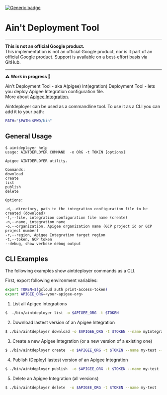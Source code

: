 [![Generic badge](https://img.shields.io/badge/status-work--in--progress-green.svg)](https://shields.io/) 


# Ain't Deployment Tool 

***

**This is not an official Google product.**<BR>This implementation is not an official Google product, nor is it part of an official Google product. Support is available on a best-effort basis via GitHub.

***

**:warning: Work in progress  :construction:**

Ain't Deployment Tool - aka A(pigee) Int(egration) Deployment Tool - lets you deploy Apigee Integration configuration file. <BR>More about [Apigee Integration](https://cloud.google.com/apigee/docs/api-platform/integration/what-is-apigee-integration).

Aintdeployer can be used as a commandline tool. To use it as a CLI you can add it to your path:


```sh
PATH="$PATH:$PWD/bin"
```

## General Usage

```text
$ aintdeployer help
usage: AINTDEPLOYER COMMAND  -o ORG -t TOKEN [options]

Apigee AINTDEPLOYER utility.

Commands:
download
create
list
publish
delete

Options:

-d,--directory, path to the integration configuration file to be created (download)
-f,--file, integration configuration file name (create)
-n,--name, integration name 
-o,--organization, Apigee organization name (GCP project id or GCP project number)
-r,--region, Apigee Integration target region
-t,--token, GCP token 
--debug, show verbose debug output
```

## CLI Examples

The following examples show aintdeployer commands as a CLI.


First, export following environment variables:

```sh
export TOKEN=$(gcloud auth print-access-token)
export APIGEE_ORG=<your-apigee-org>
````

1. List all Apigee Integrations

```sh
$  ./bin/aintdeployer list -o $APIGEE_ORG -t $TOKEN 
```

2. Download lastest version of an Apigee Integration

```sh
$ ./bin/aintdeployer download -o $APIGEE_ORG -t $TOKEN --name myIntegration
```

3. Create a new Apigee Integration (or a new version of a existing one)

```sh
$ ./bin/aintdeployer create  -o $APIGEE_ORG -t $TOKEN --name my-test --file ./integration/new.json 
 ```

4. Publish (Deploy) lastest version of an Apigee Integration

```sh
$ ./bin/aintdeployer publish  -o $APIGEE_ORG -t $TOKEN --name my-test 
 ```

5. Delete an Apigee Integration (all versions)

```sh
$ ./bin/aintdeployer delete  -o $APIGEE_ORG -t $TOKEN --name my-test
 ```
